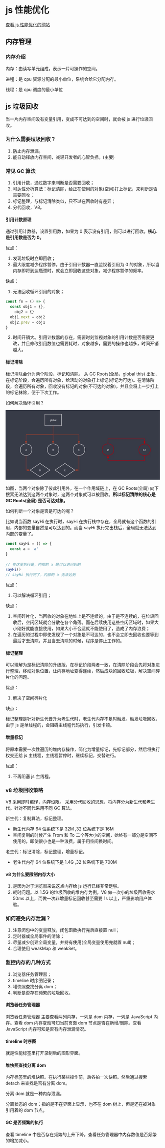 # js 性能优化

[查看 js 性能优化的网站](https://jsbench.me/)

## 内存管理

### 内存介绍

内存：由读写单元组成，表示一片可操作的空间。

进程：是 cpu 资源分配的最小单位，系统会给它分配内存。

线程：是 cpu 调度的最小单位

## js 垃圾回收

当一片内存空间没有变量引用，变成不可达到的空间时，就会被 js 进行垃圾回收。

### 为什么需要垃圾回收？

1. 防止内存泄漏。
2. 能自动释放内存空间，减轻开发者的心智负担。(主要)

### 常见 GC 算法

1. 引用计数，通过数字来判断是否需要回收；
2. 可达性分析算法：标记清除，给正在使用的对象(空间)打上标记，来判断是否需要回收；
3. 标记整理，与标记清除类似，只不过在回收时有差异；
4. 分代回收，V8。

#### 引用计数原理

通过引用计数器，设置引用数，如果为 0 表示没有引用，则可以进行回收。**核心是引用数是否为 0。**

优点：

1. 发现垃圾时立即回收；
2. 最大限度减少程序暂停。由于引用计数器一直监视着引用为 0 的对象，所以当内存即将到达瓶颈时，就会立即回收这些对象，减少程序暂停的频率。

缺点：

1. 无法回收循环引用的对象；

```js
const fn = () => {
  const obj1 = {},
    obj2 = {}
  obj1.next = obj2
  obj2.prev = obj1
}
```

2. 时间开销大。引用计数器的存在，需要时刻监视对象的引用计数是否需要更改，并且修改引用数值也需要耗时，对象越多，需要的操作也越多，时间开销越大。

#### 标记清除

标记清除会分为两个阶段，标记和清除。
从 GC Roots(全局，global this) 出发，在标记阶段，会遍历所有对象，给活动的对象打上标记(标记为可达)。在清除阶段，会遍历所有对象，回收没有标记的对象(不可达的对象)，并且会将上一步打上的标记抹除，便于下次工作。

如何解决循环引用？

![image](/performance/bjqc.png)

如图，当两个对象除了彼此引用外，在一个作用域链上，在 GC Roots(全局) 向下搜索无法达到这两个对象时，这两个对象就可以被回收。**所以标记清除的核心是 GC Roots(全局) 是否可达对象。**

如何判断一个对象是否是可达的呢？

比如说当函数 sayHi 在执行时，sayHi 在执行栈中存在，全局就有这个函数的引用，内部的变量自然是可以达到的。而当 sayHi 执行完出栈后，全局就无法达到内部的变量了。

```js
const sayHi = () => {
  const a = 'a'
}

// 在这里执行是，内部的 a 是可以访问到的
sayHi()
// sayHi 执行完了，内部的 a 无法达到
```

优点：

1. 可以解决循环引用；

缺点：

1. 空间碎片化，当回收的对象在地址上是不连续的，由于是不连续的，在垃圾回收后，空闲区域就会分散在各个角落。而在后续使用这些空闲区域时，如果大小刚好就能直接使用，如果大小不合适就不能使用了，造成了内存浪费；
2. 在遍历的过程中即使发现了一个对象是不可达的，也不会立即去回收也要等到最后才去清除，并且当去清除的时候，程序是停止工作的。

#### 标记整理

可以理解为是标记清除的升级版，在标记阶段两者一致，在清除阶段会先将对象进行整理，移动对象位置，让内存地址变得连续，然后成块的回收垃圾，解决空间碎片化的问题。

优点：

1. 解决了空间碎片化

缺点：

标记整理是针对新生代晋升为老生代时，老生代内存不足时触发。触发垃圾回收，由于 js 是单线程的，会阻碍主线程代码执行，引发卡顿。

#### 增量标记

将原本需要一次性遍历的堆内存操作，简化为增量标记，先标记部分，然后将执行权交还给 js 主线程，主线程暂停时，继续标记，交替进行。

优点：

1. 不再阻塞 js 主线程。

### v8 垃圾回收策略

V8 采用即时编译，内存设限。
采用分代回收的思想，将内存分为新生代和老生代。针对不同代采用不同 GC 算法。

新生代：复制算法，标记整理。

- 新生代内存 64 位系统下是 32M ,32 位系统下是 16M
- 空间复制的时候产生 From 和 To 二个等大小的空间，始终有一部分是空间不使用的，即使很小也是一种浪费，属于用空间换时间。

老生代：标记清除，标记整理，增量标记。

- 老生代内存 64 位系统下是 1.4G ,32 位系统下是 700M

#### v8 为什么要限制内存大小

1. 是因为对于浏览器来说这点内存给 js 运行已经非常足够。
2. 耗时问题。以 1.5G 的垃圾回收的堆内存为例，V8 做一次小的垃圾回收需求 50ms 以上，而做一次非增量标记回收甚至需要 1s 以上，严重影响用户体验。

### 如何避免内存泄漏？

1. 注意闭包中的变量释放，闭包函数执行完后直接置 null；
2. 定时器或全局事件的清除；
3. 尽量减少创建全局变量，并持有使用(全局变量使用完就置 null)；
4. 合理使用 weakMap 和 weakSet。

### 监控内存的几种方式

1. 浏览器任务管理器；
2. timeline 时序图记录；
3. 堆快照查找分离 dom；
4. 判断是否存在频繁的垃圾回收。

#### 浏览器任务管理器

浏览器任务管理器 主要查看两列内存，一列是 dom 内存，一列是 JavaScript 内存。查看 dom 内存变动可知当前页面 dom 节点是否在新增/删除。查看 JavaScript 内存可知是否有内存泄漏情况。

#### timeline 时序图

就是性能标签里打开录制后的图形界面。

#### 堆快照查找分离 dom

内存标签里的堆快照。在执行某些操作前，后各拍一次快照。然后通过搜索 detach 来查找是否有分离 dom。

分离 dom 就是一种内存泄漏。

分离状态的 dom：指的是不在界面上显示，也不在 dom 树上，但是还在被对象引用着的 dom 节点。

#### GC 是否频繁的执行

查看 timeline 中是否存在频繁的上升下降。查看任务管理器中内存数值是否频繁的增加减小。
